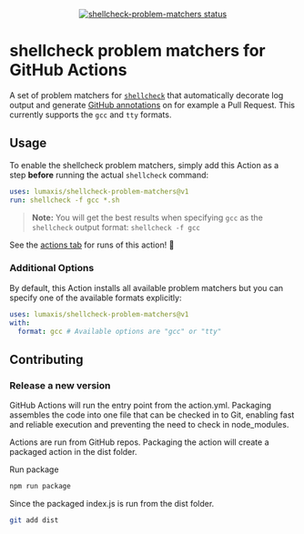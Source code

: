 
<p align="center">
  <a href="https://github.com/lumaxis/shellcheck-problem-matchers/actions"><img alt="shellcheck-problem-matchers status" src="https://github.com/lumaxis/shellcheck-problem-matchers/workflows/Test%20shellcheck%20problem%20matchers/badge.svg"></a>
</p>

# shellcheck problem matchers for GitHub Actions

A set of problem matchers for [`shellcheck`](https://github.com/koalaman/shellcheck) that automatically decorate log output and generate [GitHub annotations](https://help.github.com/en/github/collaborating-with-issues-and-pull-requests/about-status-checks) on for example a Pull Request.
This currently supports the `gcc` and `tty` formats.

## Usage

To enable the shellcheck problem matchers, simply add this Action as a step **before** running the actual `shellcheck` command:

```yaml
uses: lumaxis/shellcheck-problem-matchers@v1
run: shellcheck -f gcc *.sh
```

> **Note:** You will get the best results when specifying `gcc` as the `shellcheck` output format: `shellcheck -f gcc`

See the [actions tab](https://github.com/lumaxis/shellcheck-problem-matchers/actions) for runs of this action! :rocket:

### Additional Options

By default, this Action installs all available problem matchers but you can specify one of the available formats explicitly:

```yaml
uses: lumaxis/shellcheck-problem-matchers@v1
with:
  format: gcc # Available options are "gcc" or "tty"
```

## Contributing

### Release a new version

GitHub Actions will run the entry point from the action.yml. Packaging assembles the code into one file that can be checked in to Git, enabling fast and reliable execution and preventing the need to check in node_modules.

Actions are run from GitHub repos.  Packaging the action will create a packaged action in the dist folder.

Run package

```bash
npm run package
```

Since the packaged index.js is run from the dist folder.

```bash
git add dist
```
